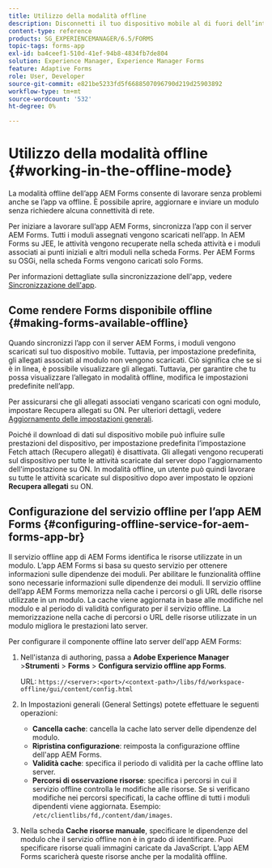 ```yaml
---
title: Utilizzo della modalità offline
description: Disconnetti il tuo dispositivo mobile al di fuori dell’intervallo della rete AEM Forms o in modalità completamente offline e lavora sull’app AEM Forms
content-type: reference
products: SG_EXPERIENCEMANAGER/6.5/FORMS
topic-tags: forms-app
exl-id: ba4ceef1-510d-41ef-94b8-4834fb7de804
solution: Experience Manager, Experience Manager Forms
feature: Adaptive Forms
role: User, Developer
source-git-commit: e821be5233fd5f6688507096790d219d25903892
workflow-type: tm+mt
source-wordcount: '532'
ht-degree: 0%

---
```


# Utilizzo della modalità offline {#working-in-the-offline-mode}

La modalità offline dell’app AEM Forms consente di lavorare senza problemi anche se l’app va offline. È possibile aprire, aggiornare e inviare un modulo senza richiedere alcuna connettività di rete.

Per iniziare a lavorare sull’app AEM Forms, sincronizza l’app con il server AEM Forms. Tutti i moduli assegnati vengono scaricati nell’app. In AEM Forms su JEE, le attività vengono recuperate nella scheda attività e i moduli associati ai punti iniziali e altri moduli nella scheda Forms. Per AEM Forms su OSGi, nella scheda Forms vengono caricati solo Forms.

Per informazioni dettagliate sulla sincronizzazione dell&#39;app, vedere [Sincronizzazione dell&#39;app](/help/forms/using/sync-app.md).

## Come rendere Forms disponibile offline {#making-forms-available-offline}

Quando sincronizzi l’app con il server AEM Forms, i moduli vengono scaricati sul tuo dispositivo mobile. Tuttavia, per impostazione predefinita, gli allegati associati al modulo non vengono scaricati. Ciò significa che se si è in linea, è possibile visualizzare gli allegati. Tuttavia, per garantire che tu possa visualizzare l’allegato in modalità offline, modifica le impostazioni predefinite nell’app.

Per assicurarsi che gli allegati associati vengano scaricati con ogni modulo, impostare Recupera allegati su ON. Per ulteriori dettagli, vedere [Aggiornamento delle impostazioni generali](/help/forms/using/update-general-settings.md).

Poiché il download di dati sul dispositivo mobile può influire sulle prestazioni del dispositivo, per impostazione predefinita l’impostazione Fetch attach (Recupero allegati) è disattivata. Gli allegati vengono recuperati sul dispositivo per tutte le attività scaricate dal server dopo l&#39;aggiornamento dell&#39;impostazione su ON. In modalità offline, un utente può quindi lavorare su tutte le attività scaricate sul dispositivo dopo aver impostato le opzioni **Recupera allegati** su ON.

## Configurazione del servizio offline per l’app AEM Forms {#configuring-offline-service-for-aem-forms-app-br}

Il servizio offline app di AEM Forms identifica le risorse utilizzate in un modulo. L’app AEM Forms si basa su questo servizio per ottenere informazioni sulle dipendenze dei moduli. Per abilitare le funzionalità offline sono necessarie informazioni sulle dipendenze dei moduli. Il servizio offline dell’app AEM Forms memorizza nella cache i percorsi o gli URL delle risorse utilizzate in un modulo. La cache viene aggiornata in base alle modifiche nel modulo e al periodo di validità configurato per il servizio offline. La memorizzazione nella cache di percorsi o URL delle risorse utilizzate in un modulo migliora le prestazioni lato server.

Per configurare il componente offline lato server dell&#39;app AEM Forms:

1. Nell&#39;istanza di authoring, passa a **Adobe Experience Manager** >**Strumenti** > **Forms** > **Configura servizio offline app Forms**.

   URL: `https://<server>:<port>/<context-path>/libs/fd/workspace-offline/gui/content/config.html`

1. In Impostazioni generali (General Settings) potete effettuare le seguenti operazioni:

   * **Cancella cache**: cancella la cache lato server delle dipendenze del modulo.
   * **Ripristina configurazione**: reimposta la configurazione offline dell&#39;app AEM Forms.
   * **Validità cache**: specifica il periodo di validità per la cache offline lato server.
   * **Percorsi di osservazione risorse**: specifica i percorsi in cui il servizio offline controlla le modifiche alle risorse. Se si verificano modifiche nei percorsi specificati, la cache offline di tutti i moduli dipendenti viene aggiornata. Esempio: `/etc/clientlibs/fd,/content/dam/images`.

1. Nella scheda **Cache risorse manuale**, specificare le dipendenze del modulo che il servizio offline non è in grado di identificare. Puoi specificare risorse quali immagini caricate da JavaScript. L’app AEM Forms scaricherà queste risorse anche per la modalità offline.
